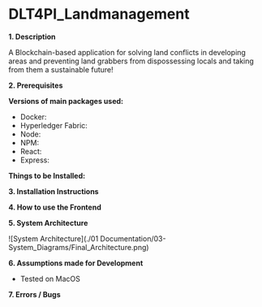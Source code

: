 # DLT4PI_Landmanagement

**1. Description**

A Blockchain-based application for solving land conflicts in developing areas and preventing land grabbers from dispossessing locals and taking from them a sustainable future!

**2. Prerequisites**

**Versions of main packages used:**
* Docker:
* Hyperledger Fabric:
* Node:
* NPM:
* React:
* Express:

**Things to be Installed:**

**3. Installation Instructions**

**4. How to use the Frontend**

**5. System Architecture**

![System Architecture](./01 Documentation/03-System_Diagrams/Final_Architecture.png)

**6. Assumptions made for Development**


*  Tested on MacOS

**7. Errors / Bugs**

